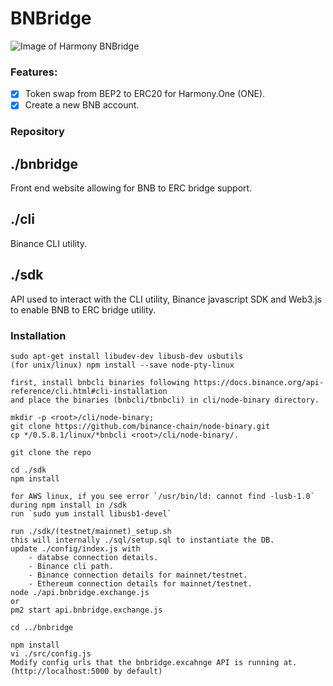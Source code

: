 # BNBridge

![Image of Harmony BNBridge](https://lh3.googleusercontent.com/RNB_taEMPEbGLRumeHw9Q3aNoYSAlZ9whUI41X8mfU07zN7jcaWU-qaKucoa2kaWjvtqmd9wmN1zdtVJMu_qQia6QykFw3AYE2ryCPJi_3GmEXJxwkqLsdppSqFcuQFyenEBpTN2yL4bm5YmdhpnUuI_MJaLK_PdmC80l2S0QpknkKVT2CbfFeX9JcSD-e94pnTRsIximI6rGymjLdgrF_CD6yZc1wMUGIyklQlLMBJDjYKD1Rq4Il_QfQqacl4AvQIR5zMyvA3SVCV2-sXisWBXFeVfH2VUYM8jwmXCw6es-IY9BayVoZKLfAXHpR7EwUAuVzCAbBj2aqKglIxB0Abi-1mnuDt5IjcD13ys6J_hudA7oB78Ft_OJRo4a-Jo8PhLJyrZKkD-LRduv4tvkWcp2JUvgqW0y-zt8GBPmboYNHhHQrrKxtN5Iasyy5gifezJ0PNb3ObsWfxijyvV08RH3k8WVGqQ4du10lk3RMH128IhmA8dqZeDxqWkp5jYNsA-ll8MMFg-njXvtXcJkPL2O7FIkUAkbx-KtpYFUpe8mvdNKSuerCQZhEbpPM6hj7wvT-LshTAPiPfjYgUBT4wVFSnq91tNxGBd5W77H6KQtuFmZr345llgieD2hkfEakdcP7Yp_QjUcKwQdpnMMKq0FFloRAmTqbUXPTkeO-pRaT2Ddzdgc0YkH7_vuSD8I3eVMRcyi-y7KnEC3QTCLgDwiCtBXAFSffpCggG7PJkUSQ=w1003-h933-no)

### Features:
- [x] Token swap from BEP2 to ERC20 for Harmony.One (ONE).
- [x] Create a new BNB account.

### Repository
## ./bnbridge
Front end website allowing for BNB to ERC bridge support.

## ./cli
Binance CLI utility.

## ./sdk
API used to interact with the CLI utility, Binance javascript SDK and Web3.js to enable BNB to ERC bridge utility.

### Installation
    sudo apt-get install libudev-dev libusb-dev usbutils
    (for unix/linux) npm install --save node-pty-linux

    first, install bnbcli binaries following https://docs.binance.org/api-reference/cli.html#cli-installation
    and place the binaries (bnbcli/tbnbcli) in cli/node-binary directory.

    mkdir -p <root>/cli/node-binary;
    git clone https://github.com/binance-chain/node-binary.git
    cp */0.5.8.1/linux/*bnbcli <root>/cli/node-binary/.

    git clone the repo

    cd ./sdk
    npm install
    
    for AWS linux, if you see error `/usr/bin/ld: cannot find -lusb-1.0` during npm install in /sdk
    run `sudo yum install libusb1-devel`
    
    run ./sdk/(testnet/mainnet)_setup.sh
    this will internally ./sql/setup.sql to instantiate the DB.
    update ./config/index.js with
        - databse connection details.
        - Binance cli path.
        - Binance connection details for mainnet/testnet.
        - Ethereum connection details for mainnet/testnet.
    node ./api.bnbridge.exchange.js
    or
    pm2 start api.bnbridge.exchange.js

    cd ../bnbridge

    npm install
    vi ./src/config.js
    Modify config urls that the bnbridge.excahnge API is running at. (http://localhost:5000 by default)
